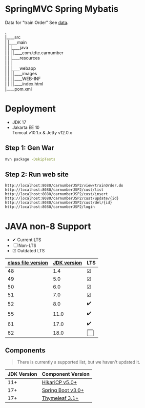 SpringMVC Spring Mybatis
===============

Data for "train Order" See [data](https://github.com/xiaobin80/hlr_servlet/tree/v1.3/data).    
    
.        
|____src        
| |____main        
| | |____java        
| | | |____com.tdtc.carnumber        
| | |____resources        
| | |        
| | |____webapp        
| | | |____images       
| | | |____WEB-INF        
| | | |____index.html        
|____pom.xml        
        

# Deployment
- JDK 17
- Jakarta EE 10    
Tomcat v10.1.x & Jetty v12.0.x

## Step 1: Gen War
```bash
mvn package -DskipTests
```

## Step 2: Run web site
    http://localhost:8080/carnumberJSP2/view/trainOrder.do    
    http://localhost:8080/carnumberJSP2/cust/list    
    http://localhost:8080/carnumberJSP2/cust/insert   
    http://localhost:8080/carnumberJSP2/cust/update/{id}    
    http://localhost:8080/carnumberJSP2/cust/del/{id}    
    http://localhost:8080/carnumberJSP2/login    


# JAVA non-8 Support
- &#10004; Current LTS
- &#9744; Non-LTS
- &#9745; Outdated LTS

|[class file version](https://en.wikipedia.org/wiki/Java_class_file#General_layout)|[JDK version](https://www.oracle.com/java/technologies/java-se-support-roadmap.html)|LTS|
|-|-|-|
|48|1.4| &#9745; |
|49|5.0| &#9745; |
|50|6.0| &#9745; |
|51|7.0| &#9745; |
|52|8.0| :heavy_check_mark: |
|55|11.0| :heavy_check_mark: |
|61|17.0| :heavy_check_mark: |
|62|18.0| :white_large_square: |


## Components
> There is currently a supported list, but we haven't updated it.

|JDK Version|Component Version|
|-|-|
|11+|[HikariCP v5.0+](https://github.com/brettwooldridge/HikariCP/commit/1991355e6b20be04be2b2d9ff816c32c38937fd2)|
|17+|[Spring Boot v3.0+](https://spring.io/blog/2021/09/02/a-java-17-and-jakarta-ee-9-baseline-for-spring-framework-6)|
|17+|[Thymeleaf 3.1+](https://www.thymeleaf.org/doc/articles/thymeleaf31whatsnew.html)|
